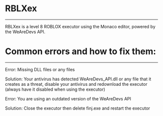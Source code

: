 # RBLXex
----------------------------------------------

RBLXex is a level 8 ROBLOX executor using the Monaco editor, powered by the WeAreDevs API.

# Common errors and how to fix them:
----------------------------------------------

Error: Missing DLL files or any files

Solution: Your antivirus has detected WeAreDevs_API.dll or any file that it creates as a threat, disable your antivirus and redownload the executor (always have it disabled when using the executor)

Error: You are using an outdated version of the WeAreDevs API

Solution: Close the executor then delete finj.exe and restart the executor
